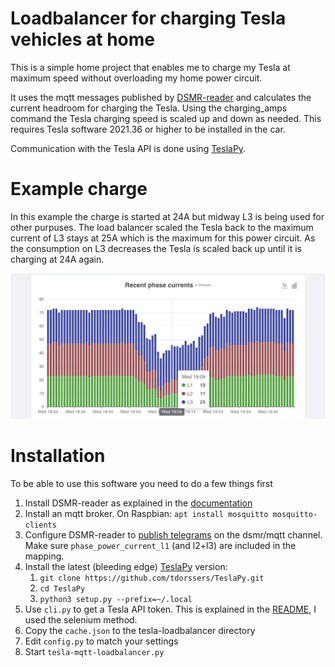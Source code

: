 # Loadbalancer for charging Tesla vehicles at home

This is a simple home project that enables me to charge my Tesla at maximum
speed without overloading my home power circuit. 

It uses the mqtt messages published by [DSMR-reader](https://github.com/dsmrreader/dsmr-reader) and calculates the current headroom for charging the Tesla. Using the charging_amps command the Tesla charging speed is scaled up and down as needed. This requires Tesla software 2021.36 or higher to be installed in the car.

Communication with the Tesla API is done using [TeslaPy](https://github.com/tdorssers/TeslaPy).

# Example charge
In this example the charge is started at 24A but midway L3 is being used for other purpuses. The load balancer scaled the Tesla back to the maximum current of L3 stays at 25A which is the maximum for this power circuit. As the consumption on L3 decreases the Tesla is scaled back up until it is charging at 24A again.

![Example](example.png)

# Installation
To be able to use this software you need to do a few things first
1. Install DSMR-reader as explained in the [documentation](https://dsmr-reader.readthedocs.io/)
1. Install an mqtt broker. On Raspbian: `apt install mosquitto mosquitto-clients`
1. Configure DSMR-reader to [publish telegrams](https://dsmr-reader.readthedocs.io/en/latest/how-to/admin/mqtt.html#telegram) on the dsmr/mqtt channel. Make sure `phase_power_current_l1` (and l2+l3) are included in the mapping.
1. Install the latest (bleeding edge) [TeslaPy](https://github.com/tdorssers/TeslaPy) version:
   1. `git clone https://github.com/tdorssers/TeslaPy.git`
   1. `cd TeslaPy`
   1. `python3 setup.py --prefix=~/.local`
1. Use `cli.py` to get a Tesla API token. This is explained in the [README](https://github.com/tdorssers/TeslaPy/blob/master/README.md), I used the selenium method.
1. Copy the `cache.json` to the tesla-loadbalancer directory
1. Edit `config.py` to match your settings
1. Start `tesla-mqtt-loadbalancer.py`
